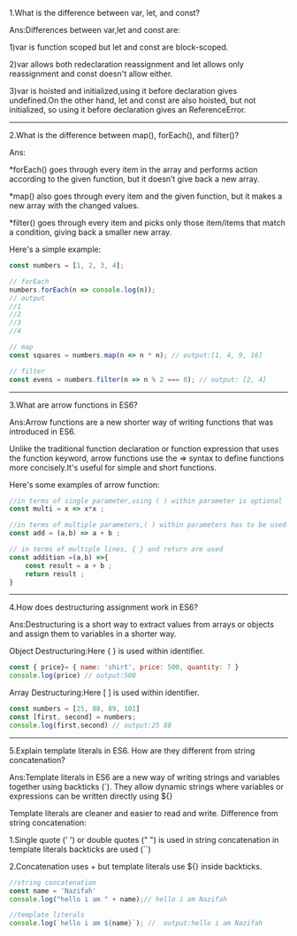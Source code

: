 1.What is the difference between var, let, and const?

Ans:Differences between var,let and const are:

1)var is function scoped but let and const are block-scoped.

2)var allows both redeclaration reassignment and
 let allows only reassignment and
 const doesn't allow either.

3)var is hoisted and initialized,using it before declaration gives undefined.On the other hand, let and const are also hoisted, but not initialized, so using it before declaration gives an ReferenceError.

----
2.What is the difference between map(), forEach(), and filter()?

Ans:

*forEach() goes through every item in the array and performs action according to the given function, but it doesn’t give back a new array.

*map() also goes through every item and the given function, but it makes a new array with the changed values.

*filter() goes through every item and picks only those item/items that match a condition, giving back a smaller new array.

Here's a simple example:
```javascript
const numbers = [1, 2, 3, 4];

// forEach
numbers.forEach(n => console.log(n));
// output
//1
//2
//3
//4 

// map 
const squares = numbers.map(n => n * n); // output:[1, 4, 9, 16]

// filter
const evens = numbers.filter(n => n % 2 === 0); // output: [2, 4]
```
---
3.What are arrow functions in ES6?

Ans:Arrow functions are a new  shorter way of writing functions that was introduced in ES6. 

Unlike the traditional function declaration or function expression  that uses the function keyword, arrow functions use the => syntax to define functions more concisely.It's useful for simple and short functions.

Here's some examples of arrow function:
```js
//in terms of single parameter,using ( ) within parameter is optional 
const multi = x => x*x ;

//in terms of multiple parameters,( ) within parameters has to be used 
const add = (a,b) => a + b ;

// in terms of multiple lines, { } and return are used 
const addition =(a,b) =>{
    const result = a + b ;
    return result ;
}
```
---
4.How does destructuring assignment work in ES6?

Ans:Destructuring is a short way to extract values from arrays or objects and assign them to variables in a shorter way.

Object Destructuring:Here { } is used within identifier.
```js
const { price}= { name: 'shirt', price: 500, quantity: 7 }
console.log(price) // output:500
```

Array Destructuring:Here [ ] is used within identifier.
```js
const numbers = [25, 88, 89, 101]
const [first, second] = numbers;
console.log(first,second) // output:25 88
```
---
5.Explain template literals in ES6. How are they different from string concatenation?

Ans:Template literals in ES6 are a new way of writing strings and variables together using backticks (`). They allow dynamic strings where variables or expressions can be written directly using ${}

Template literals are cleaner and easier to read and write.
Difference from string concatenation:

1.Single quote (' ') or double quotes (" ") is used in string concatenation in template literals backticks are used (``)

2.Concatenation uses +  but template literals use ${} inside backticks.
```js
//string concatenation
const name = 'Nazifah'
console.log("hello i am " + name);// hello i am Nazifah

//template literals
console.log(`hello i am ${name}`); //  output:hello i am Nazifah
```

